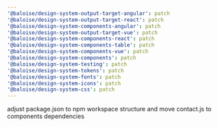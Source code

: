 ```yaml
---
'@baloise/design-system-output-target-angular': patch
'@baloise/design-system-output-target-react': patch
'@baloise/design-system-components-angular': patch
'@baloise/design-system-output-target-vue': patch
'@baloise/design-system-components-react': patch
'@baloise/design-system-components-table': patch
'@baloise/design-system-components-vue': patch
'@baloise/design-system-components': patch
'@baloise/design-system-testing': patch
'@baloise/design-system-tokens': patch
'@baloise/design-system-fonts': patch
'@baloise/design-system-icons': patch
'@baloise/design-system-css': patch
---
```


adjust package.json to npm workspace structure and move contact.js to components dependencies
